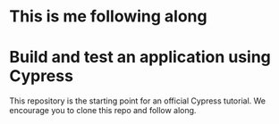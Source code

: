 # This is me following along


# Build and test an application using Cypress

This repository is the starting point for an official Cypress tutorial. 
We encourage you to clone this repo and follow along.

